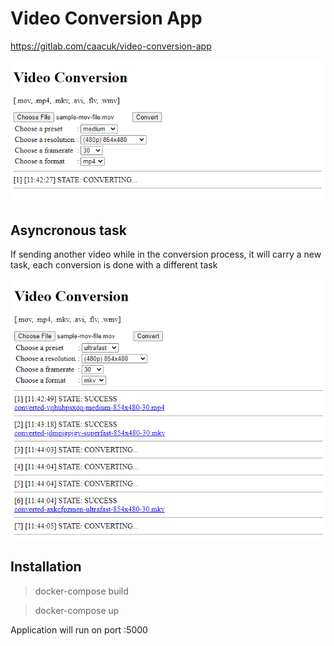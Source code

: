 # Video Conversion App
https://gitlab.com/caacuk/video-conversion-app

![Video Conversion](https://github.com/caacuk/video-conversion-app/blob/master/Capture.PNG?raw=true)

## Asyncronous task
If sending another video while in the conversion process, it will carry a new task, each conversion is done with a different task

![Video Conversion](https://github.com/caacuk/video-conversion-app/blob/master/Capture2.PNG?raw=true)


## Installation

> docker-compose build

> docker-compose up

Application will run on port :5000
